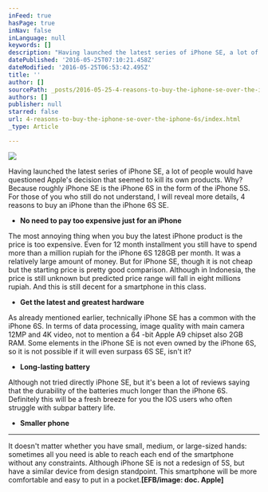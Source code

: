 ```yaml
---
inFeed: true
hasPage: true
inNav: false
inLanguage: null
keywords: []
description: "Having launched the latest series of iPhone SE, a lot of people would have questioned Apple's decision that seemed to kill its own products. Why? Because roughly iPhone SE is the iPhone 6S in the form of the iPhone 5S. For those of you who still do not understand, I will reveal more details, 4 reasons to buy an iPhone than the iPhone 6S SE."
datePublished: '2016-05-25T07:10:21.458Z'
dateModified: '2016-05-25T06:53:42.495Z'
title: ''
author: []
sourcePath: _posts/2016-05-25-4-reasons-to-buy-the-iphone-se-over-the-iphone-6s.md
authors: []
publisher: null
starred: false
url: 4-reasons-to-buy-the-iphone-se-over-the-iphone-6s/index.html
_type: Article

---
```

![](https://the-grid-user-content.s3-us-west-2.amazonaws.com/447b331d-4feb-40bd-a8bb-d09fb740c445.png)

Having launched the latest series of iPhone SE, a lot of people would have questioned Apple's decision that seemed to kill its own products. Why? Because roughly iPhone SE is the iPhone 6S in the form of the iPhone 5S. For those of you who still do not understand, I will reveal more details, 4 reasons to buy an iPhone than the iPhone 6S SE.

* **No need to pay too expensive just for an iPhone**

The most annoying thing when you buy the latest iPhone product is the price is too expensive. Even for 12 month installment you still have to spend more than a million rupiah for the iPhone 6S 128GB per month. It was a relatively large amount of money. But for iPhone SE, though it is not cheap but the starting price is pretty good comparison. Although in Indonesia, the price is still unknown but predicted price range will fall in eight millions rupiah. And this is still decent for a smartphone in this class.

* **Get the latest and greatest hardware**

As already mentioned earlier, technically iPhone SE has a common with the iPhone 6S. In terms of data processing, image quality with main camera 12MP and 4K video, not to mention a 64 -bit Apple A9 chipset also 2GB RAM. Some elements in the iPhone SE is not even owned by the iPhone 6S, so it is not possible if it will even surpass 6S SE, isn't it?

* **Long-lasting battery**

Although not tried directly iPhone SE, but it's been a lot of reviews saying that the durability of the batteries much longer than the iPhone 6S. Definitely this will be a fresh breeze for you the IOS users who often struggle with subpar battery life.

* **Smaller phone**

****

It doesn't matter whether you have small, medium, or large-sized hands: sometimes all you need is able to reach each end of the smartphone without any constraints. Although iPhone SE is not a redesign of 5S, but have a similar device from design standpoint. This smartphone will be more comfortable and easy to put in a pocket.**\[EFB/image: doc. Apple\]**